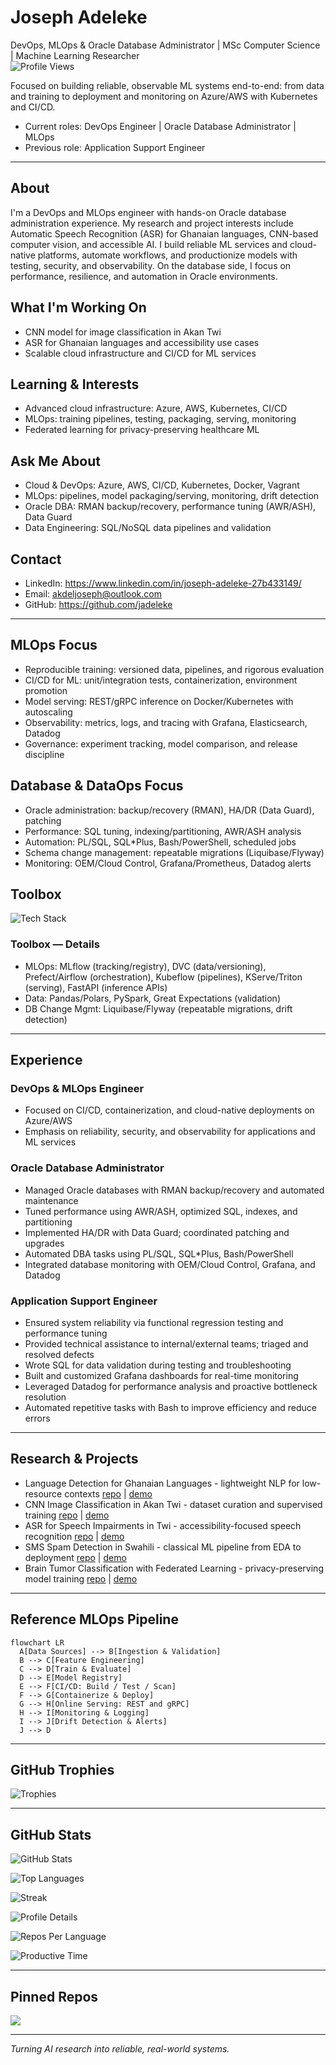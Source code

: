 # Joseph Adeleke
DevOps, MLOps & Oracle Database Administrator | MSc Computer Science | Machine Learning Researcher  
![Profile Views](https://komarev.com/ghpvc/?username=jadeleke&color=0e75b6&style=flat)

Focused on building reliable, observable ML systems end-to-end: from data and training to deployment and monitoring on Azure/AWS with Kubernetes and CI/CD.

- Current roles: DevOps Engineer | Oracle Database Administrator | MLOps
- Previous role: Application Support Engineer

---

## About
I'm a DevOps and MLOps engineer with hands-on Oracle database administration experience. My research and project interests include Automatic Speech Recognition (ASR) for Ghanaian languages, CNN-based computer vision, and accessible AI. I build reliable ML services and cloud-native platforms, automate workflows, and productionize models with testing, security, and observability. On the database side, I focus on performance, resilience, and automation in Oracle environments.

## What I'm Working On
- CNN model for image classification in Akan Twi
- ASR for Ghanaian languages and accessibility use cases
- Scalable cloud infrastructure and CI/CD for ML services

## Learning & Interests
- Advanced cloud infrastructure: Azure, AWS, Kubernetes, CI/CD
- MLOps: training pipelines, testing, packaging, serving, monitoring
- Federated learning for privacy-preserving healthcare ML

## Ask Me About
- Cloud & DevOps: Azure, AWS, CI/CD, Kubernetes, Docker, Vagrant
- MLOps: pipelines, model packaging/serving, monitoring, drift detection
- Oracle DBA: RMAN backup/recovery, performance tuning (AWR/ASH), Data Guard
- Data Engineering: SQL/NoSQL data pipelines and validation

## Contact
- LinkedIn: https://www.linkedin.com/in/joseph-adeleke-27b433149/
- Email: akdeljoseph@outlook.com
- GitHub: https://github.com/jadeleke

---

## MLOps Focus
- Reproducible training: versioned data, pipelines, and rigorous evaluation
- CI/CD for ML: unit/integration tests, containerization, environment promotion
- Model serving: REST/gRPC inference on Docker/Kubernetes with autoscaling
- Observability: metrics, logs, and tracing with Grafana, Elasticsearch, Datadog
- Governance: experiment tracking, model comparison, and release discipline

## Database & DataOps Focus
- Oracle administration: backup/recovery (RMAN), HA/DR (Data Guard), patching
- Performance: SQL tuning, indexing/partitioning, AWR/ASH analysis
- Automation: PL/SQL, SQL*Plus, Bash/PowerShell, scheduled jobs
- Schema change management: repeatable migrations (Liquibase/Flyway)
- Monitoring: OEM/Cloud Control, Grafana/Prometheus, Datadog alerts

## Toolbox
<!-- Icons from skillicons.dev; rendered on GitHub -->
![Tech Stack](https://skillicons.dev/icons?i=python,pytorch,tensorflow,sklearn,azure,aws,oracle,docker,kubernetes,terraform,ansible,jenkins,azuredevops,githubactions,airflow,grafana,elasticsearch,datadog,bash,linux,vagrant&perline=8)

### Toolbox — Details
- MLOps: MLflow (tracking/registry), DVC (data/versioning), Prefect/Airflow (orchestration), Kubeflow (pipelines), KServe/Triton (serving), FastAPI (inference APIs)
- Data: Pandas/Polars, PySpark, Great Expectations (validation)
- DB Change Mgmt: Liquibase/Flyway (repeatable migrations, drift detection)

---

## Experience

### DevOps & MLOps Engineer
- Focused on CI/CD, containerization, and cloud-native deployments on Azure/AWS
- Emphasis on reliability, security, and observability for applications and ML services

### Oracle Database Administrator
- Managed Oracle databases with RMAN backup/recovery and automated maintenance
- Tuned performance using AWR/ASH, optimized SQL, indexes, and partitioning
- Implemented HA/DR with Data Guard; coordinated patching and upgrades
- Automated DBA tasks using PL/SQL, SQL*Plus, Bash/PowerShell
- Integrated database monitoring with OEM/Cloud Control, Grafana, and Datadog

### Application Support Engineer
- Ensured system reliability via functional regression testing and performance tuning
- Provided technical assistance to internal/external teams; triaged and resolved defects
- Wrote SQL for data validation during testing and troubleshooting
- Built and customized Grafana dashboards for real-time monitoring
- Leveraged Datadog for performance analysis and proactive bottleneck resolution
- Automated repetitive tasks with Bash to improve efficiency and reduce errors

---

## Research & Projects
- Language Detection for Ghanaian Languages - lightweight NLP for low-resource contexts [repo](#) | [demo](#)
- CNN Image Classification in Akan Twi - dataset curation and supervised training [repo](#) | [demo](#)
- ASR for Speech Impairments in Twi - accessibility-focused speech recognition [repo](#) | [demo](#)
- SMS Spam Detection in Swahili - classical ML pipeline from EDA to deployment [repo](#) | [demo](#)
- Brain Tumor Classification with Federated Learning - privacy-preserving model training [repo](#) | [demo](#)

---

## Reference MLOps Pipeline
```mermaid
flowchart LR
  A[Data Sources] --> B[Ingestion & Validation]
  B --> C[Feature Engineering]
  C --> D[Train & Evaluate]
  D --> E[Model Registry]
  E --> F[CI/CD: Build / Test / Scan]
  F --> G[Containerize & Deploy]
  G --> H[Online Serving: REST and gRPC]
  H --> I[Monitoring & Logging]
  I --> J[Drift Detection & Alerts]
  J --> D
```

---

## GitHub Trophies

![Trophies](https://github-profile-trophy.vercel.app/?username=jadeleke&theme=gruvbox&no-bg=true&no-frame=true&margin-w=8)

---

## GitHub Stats

<!-- Theme: gruvbox (change by editing 'theme=gruvbox') -->
![GitHub Stats](https://github-readme-stats.vercel.app/api?username=jadeleke&show_icons=true&theme=gruvbox)

![Top Languages](https://github-readme-stats.vercel.app/api/top-langs/?username=jadeleke&layout=compact&theme=gruvbox)

![Streak](https://streak-stats.demolab.com?user=jadeleke&theme=gruvbox)

<!-- Profile Summary Cards -->
![Profile Details](https://github-profile-summary-cards.vercel.app/api/cards/profile-details?username=jadeleke&theme=gruvbox)

![Repos Per Language](https://github-profile-summary-cards.vercel.app/api/cards/repos-per-language?username=jadeleke&theme=gruvbox)

![Productive Time](https://github-profile-summary-cards.vercel.app/api/cards/productive-time?username=jadeleke&utcOffset=0&theme=gruvbox)

---

## Pinned Repos

<!-- Replace 'repo=' with your repository name to pin it -->
<a href="https://github.com/jadeleke/jadeleke">
  <img src="https://github-readme-stats.vercel.app/api/pin/?username=jadeleke&repo=jadeleke&theme=gruvbox" />
  </a>

<!-- Template: duplicate and replace REPO_NAME with your repo -->
<!--
<a href="https://github.com/jadeleke/REPO_NAME">
  <img src="https://github-readme-stats.vercel.app/api/pin/?username=jadeleke&repo=REPO_NAME&theme=gruvbox" />
</a>
-->

---

_Turning AI research into reliable, real-world systems._
